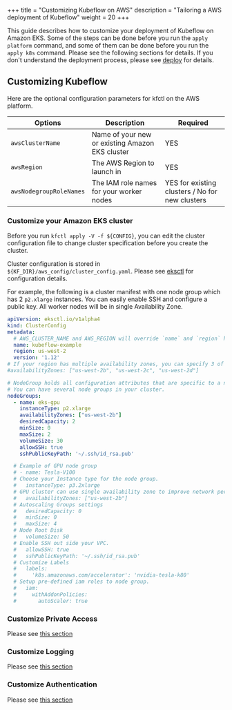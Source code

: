 +++
title = "Customizing Kubeflow on AWS"
description = "Tailoring a AWS deployment of Kubeflow"
weight = 20
+++

This guide describes how to customize your deployment of Kubeflow on Amazon EKS.
Some of the steps can be done before you run the `apply platform` command, and some of them can be done before you run the `apply k8s` command. Please see the following sections for details. If you don't understand the deployment process, please see [deploy](/docs/aws/deploy) for details.


## Customizing Kubeflow

Here are the optional configuration parameters for kfctl on the AWS platform.

| Options  | Description  | Required |
|---|---|---|
| `awsClusterName` | Name of your new or existing Amazon EKS cluster  |  YES |
| `awsRegion`  |  The AWS Region to launch in |  YES |
| `awsNodegroupRoleNames`  |  The IAM role names for your worker nodes | YES for existing clusters / No for new clusters |


### Customize your Amazon EKS cluster

Before you run `kfctl apply -V -f ${CONFIG}`, you can edit the cluster configuration file to change cluster specification before you create the cluster.

Cluster configuration is stored in `${KF_DIR}/aws_config/cluster_config.yaml`. Please see [eksctl](https://eksctl.io/) for configuration details.

For example, the following is a cluster manifest with one node group which has 2 `p2.xlarge` instances. You can easily enable SSH and configure a public key. All worker nodes will be in single Availability Zone.

```yaml
apiVersion: eksctl.io/v1alpha4
kind: ClusterConfig
metadata:
  # AWS_CLUSTER_NAME and AWS_REGION will override `name` and `region` here.
  name: kubeflow-example
  region: us-west-2
  version: '1.12'
# If your region has multiple availability zones, you can specify 3 of them.
#availabilityZones: ["us-west-2b", "us-west-2c", "us-west-2d"]

# NodeGroup holds all configuration attributes that are specific to a nodegroup
# You can have several node groups in your cluster.
nodeGroups:
  - name: eks-gpu
    instanceType: p2.xlarge
    availabilityZones: ["us-west-2b"]
    desiredCapacity: 2
    minSize: 0
    maxSize: 2
    volumeSize: 30
    allowSSH: true
    sshPublicKeyPath: '~/.ssh/id_rsa.pub'

  # Example of GPU node group
  # - name: Tesla-V100
  # Choose your Instance type for the node group.
  #   instanceType: p3.2xlarge
  # GPU cluster can use single availability zone to improve network performance
  #   availabilityZones: ["us-west-2b"]
  # Autoscaling Groups settings
  #   desiredCapacity: 0
  #   minSize: 0
  #   maxSize: 4
  # Node Root Disk
  #   volumeSize: 50
  # Enable SSH out side your VPC.
  #   allowSSH: true
  #   sshPublicKeyPath: '~/.ssh/id_rsa.pub'
  # Customize Labels
  #   labels:
  #     'k8s.amazonaws.com/accelerator': 'nvidia-tesla-k80'
  # Setup pre-defined iam roles to node group.
  #   iam:
  #     withAddonPolicies:
  #       autoScaler: true

```

### Customize Private Access
Please see [this section](/docs/aws/private-access)

### Customize Logging
Please see [this section](/docs/aws/logging)

### Customize Authentication
Please see [this section](/docs/aws/authentication)
